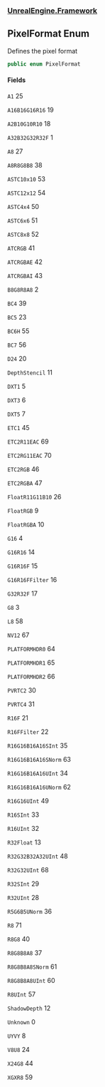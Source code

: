 ### [UnrealEngine.Framework](UnrealEngine_Framework.md 'UnrealEngine.Framework')
## PixelFormat Enum
Defines the pixel format  
```csharp
public enum PixelFormat

```
#### Fields
<a name='UnrealEngine_Framework_PixelFormat_A1'></a>
`A1` 25  
  
<a name='UnrealEngine_Framework_PixelFormat_A16B16G16R16'></a>
`A16B16G16R16` 19  
  
<a name='UnrealEngine_Framework_PixelFormat_A2B10G10R10'></a>
`A2B10G10R10` 18  
  
<a name='UnrealEngine_Framework_PixelFormat_A32B32G32R32F'></a>
`A32B32G32R32F` 1  
  
<a name='UnrealEngine_Framework_PixelFormat_A8'></a>
`A8` 27  
  
<a name='UnrealEngine_Framework_PixelFormat_A8R8G8B8'></a>
`A8R8G8B8` 38  
  
<a name='UnrealEngine_Framework_PixelFormat_ASTC10x10'></a>
`ASTC10x10` 53  
  
<a name='UnrealEngine_Framework_PixelFormat_ASTC12x12'></a>
`ASTC12x12` 54  
  
<a name='UnrealEngine_Framework_PixelFormat_ASTC4x4'></a>
`ASTC4x4` 50  
  
<a name='UnrealEngine_Framework_PixelFormat_ASTC6x6'></a>
`ASTC6x6` 51  
  
<a name='UnrealEngine_Framework_PixelFormat_ASTC8x8'></a>
`ASTC8x8` 52  
  
<a name='UnrealEngine_Framework_PixelFormat_ATCRGB'></a>
`ATCRGB` 41  
  
<a name='UnrealEngine_Framework_PixelFormat_ATCRGBAE'></a>
`ATCRGBAE` 42  
  
<a name='UnrealEngine_Framework_PixelFormat_ATCRGBAI'></a>
`ATCRGBAI` 43  
  
<a name='UnrealEngine_Framework_PixelFormat_B8G8R8A8'></a>
`B8G8R8A8` 2  
  
<a name='UnrealEngine_Framework_PixelFormat_BC4'></a>
`BC4` 39  
  
<a name='UnrealEngine_Framework_PixelFormat_BC5'></a>
`BC5` 23  
  
<a name='UnrealEngine_Framework_PixelFormat_BC6H'></a>
`BC6H` 55  
  
<a name='UnrealEngine_Framework_PixelFormat_BC7'></a>
`BC7` 56  
  
<a name='UnrealEngine_Framework_PixelFormat_D24'></a>
`D24` 20  
  
<a name='UnrealEngine_Framework_PixelFormat_DepthStencil'></a>
`DepthStencil` 11  
  
<a name='UnrealEngine_Framework_PixelFormat_DXT1'></a>
`DXT1` 5  
  
<a name='UnrealEngine_Framework_PixelFormat_DXT3'></a>
`DXT3` 6  
  
<a name='UnrealEngine_Framework_PixelFormat_DXT5'></a>
`DXT5` 7  
  
<a name='UnrealEngine_Framework_PixelFormat_ETC1'></a>
`ETC1` 45  
  
<a name='UnrealEngine_Framework_PixelFormat_ETC2R11EAC'></a>
`ETC2R11EAC` 69  
  
<a name='UnrealEngine_Framework_PixelFormat_ETC2RG11EAC'></a>
`ETC2RG11EAC` 70  
  
<a name='UnrealEngine_Framework_PixelFormat_ETC2RGB'></a>
`ETC2RGB` 46  
  
<a name='UnrealEngine_Framework_PixelFormat_ETC2RGBA'></a>
`ETC2RGBA` 47  
  
<a name='UnrealEngine_Framework_PixelFormat_FloatR11G11B10'></a>
`FloatR11G11B10` 26  
  
<a name='UnrealEngine_Framework_PixelFormat_FloatRGB'></a>
`FloatRGB` 9  
  
<a name='UnrealEngine_Framework_PixelFormat_FloatRGBA'></a>
`FloatRGBA` 10  
  
<a name='UnrealEngine_Framework_PixelFormat_G16'></a>
`G16` 4  
  
<a name='UnrealEngine_Framework_PixelFormat_G16R16'></a>
`G16R16` 14  
  
<a name='UnrealEngine_Framework_PixelFormat_G16R16F'></a>
`G16R16F` 15  
  
<a name='UnrealEngine_Framework_PixelFormat_G16R16FFilter'></a>
`G16R16FFilter` 16  
  
<a name='UnrealEngine_Framework_PixelFormat_G32R32F'></a>
`G32R32F` 17  
  
<a name='UnrealEngine_Framework_PixelFormat_G8'></a>
`G8` 3  
  
<a name='UnrealEngine_Framework_PixelFormat_L8'></a>
`L8` 58  
  
<a name='UnrealEngine_Framework_PixelFormat_NV12'></a>
`NV12` 67  
  
<a name='UnrealEngine_Framework_PixelFormat_PLATFORMHDR0'></a>
`PLATFORMHDR0` 64  
  
<a name='UnrealEngine_Framework_PixelFormat_PLATFORMHDR1'></a>
`PLATFORMHDR1` 65  
  
<a name='UnrealEngine_Framework_PixelFormat_PLATFORMHDR2'></a>
`PLATFORMHDR2` 66  
  
<a name='UnrealEngine_Framework_PixelFormat_PVRTC2'></a>
`PVRTC2` 30  
  
<a name='UnrealEngine_Framework_PixelFormat_PVRTC4'></a>
`PVRTC4` 31  
  
<a name='UnrealEngine_Framework_PixelFormat_R16F'></a>
`R16F` 21  
  
<a name='UnrealEngine_Framework_PixelFormat_R16FFilter'></a>
`R16FFilter` 22  
  
<a name='UnrealEngine_Framework_PixelFormat_R16G16B16A16SInt'></a>
`R16G16B16A16SInt` 35  
  
<a name='UnrealEngine_Framework_PixelFormat_R16G16B16A16SNorm'></a>
`R16G16B16A16SNorm` 63  
  
<a name='UnrealEngine_Framework_PixelFormat_R16G16B16A16UInt'></a>
`R16G16B16A16UInt` 34  
  
<a name='UnrealEngine_Framework_PixelFormat_R16G16B16A16UNorm'></a>
`R16G16B16A16UNorm` 62  
  
<a name='UnrealEngine_Framework_PixelFormat_R16G16UInt'></a>
`R16G16UInt` 49  
  
<a name='UnrealEngine_Framework_PixelFormat_R16SInt'></a>
`R16SInt` 33  
  
<a name='UnrealEngine_Framework_PixelFormat_R16UInt'></a>
`R16UInt` 32  
  
<a name='UnrealEngine_Framework_PixelFormat_R32Float'></a>
`R32Float` 13  
  
<a name='UnrealEngine_Framework_PixelFormat_R32G32B32A32UInt'></a>
`R32G32B32A32UInt` 48  
  
<a name='UnrealEngine_Framework_PixelFormat_R32G32UInt'></a>
`R32G32UInt` 68  
  
<a name='UnrealEngine_Framework_PixelFormat_R32SInt'></a>
`R32SInt` 29  
  
<a name='UnrealEngine_Framework_PixelFormat_R32UInt'></a>
`R32UInt` 28  
  
<a name='UnrealEngine_Framework_PixelFormat_R5G6B5UNorm'></a>
`R5G6B5UNorm` 36  
  
<a name='UnrealEngine_Framework_PixelFormat_R8'></a>
`R8` 71  
  
<a name='UnrealEngine_Framework_PixelFormat_R8G8'></a>
`R8G8` 40  
  
<a name='UnrealEngine_Framework_PixelFormat_R8G8B8A8'></a>
`R8G8B8A8` 37  
  
<a name='UnrealEngine_Framework_PixelFormat_R8G8B8A8SNorm'></a>
`R8G8B8A8SNorm` 61  
  
<a name='UnrealEngine_Framework_PixelFormat_R8G8B8A8UInt'></a>
`R8G8B8A8UInt` 60  
  
<a name='UnrealEngine_Framework_PixelFormat_R8UInt'></a>
`R8UInt` 57  
  
<a name='UnrealEngine_Framework_PixelFormat_ShadowDepth'></a>
`ShadowDepth` 12  
  
<a name='UnrealEngine_Framework_PixelFormat_Unknown'></a>
`Unknown` 0  
  
<a name='UnrealEngine_Framework_PixelFormat_UYVY'></a>
`UYVY` 8  
  
<a name='UnrealEngine_Framework_PixelFormat_V8U8'></a>
`V8U8` 24  
  
<a name='UnrealEngine_Framework_PixelFormat_X24G8'></a>
`X24G8` 44  
  
<a name='UnrealEngine_Framework_PixelFormat_XGXR8'></a>
`XGXR8` 59  
  

